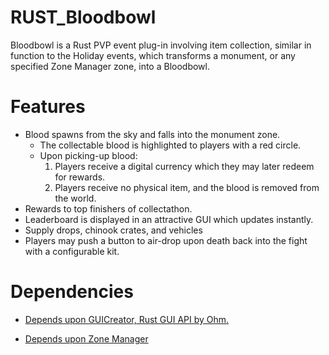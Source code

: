 # RUST_Bloodbowl




Bloodbowl is a Rust PVP event plug-in involving item collection, similar in function to the Holiday events, which transforms a monument, or any specified Zone Manager zone, into a Bloodbowl. 

<h1>Features</h1>

* Blood spawns from the sky and falls into the monument zone.
  * The collectable blood is highlighted to players with a red circle.
  * Upon picking-up blood: 
    1. Players receive a digital currency which they may later redeem for rewards. 
    2. Players receive no physical item, and the blood is removed from the world.
* Rewards to top finishers of collectathon.
* Leaderboard is displayed in an attractive GUI which updates instantly.
* Supply drops, chinook crates, and vehicles 
* Players may push a button to air-drop upon death back into the fight with a configurable kit.


<h1>Dependencies</h1>

* [Depends upon GUICreator, Rust GUI API by Ohm.](https://github.com/kiloOhm/GUICreator)

* [Depends upon Zone Manager](https://umod.org/plugins/zone-manager)
